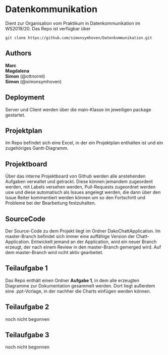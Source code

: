 # Datenkommunikation
Dient zur Organisation vom Praktikum in Datenkommunikation im WS2019/20.
Das Repo ist verfügbar über

```
git clone https://github.com/simonsymhoven/Datenkommunikation.git 
```

## Authors
**Marc** <br>
**Magdalena** <br>
**Simon** (@ottnorml) <br>
**Simon** (@simonsymhoven) <br> 

## Deployment
Server und Client werden über die main-Klasse im jeweiligen package gestartet.

## Projektplan
Im Repo befindet sich eine Excel, in der ein Projektplan enthalten ist und ein zugehöriges Gantt-Diagramm.

## Projektboard
Über das interne Projektboard von Github werden alle anstehenden Aufgaben verwaltet und getrackt. Diese können jemandem zugeordent werden, mit Labels versehen werden, Pull-Requests zugeordnet werden usw und diese automatisch als Issues angelegt werden, die dann über den Issue Reiter kommentiert werden können um so den Fortschirtt und Probleme bei der Bearbeitung festzuhalten.

## SourceCode
Der Source-Code zu dem Projekt liegt im Ordner DakoChattApplication.
Im master-Branch befindet sich immer eine auffähige Version der Chatt-Application. Entwickelt jemand an der Application, wird ein neuer Branch erzeugt, der nach einem Review in den master-Branch gemerged wird. Auf dem master-Branch wird nciht aktiv gearbeitet.

## Teilaufgabe 1
Das Repo enthält einen Ordner **Aufgabe 1**, in dem alle erzeugten Diagramme zur Dokumentation gesammelt werden. Dort liegt außerdem eine .ppt-Vorlage, in der nachher die Charts einfügen werden können.

## Teilaufgabe 2
noch nicht begonnen

## Teilaufgabe 3
noch nicht begonnen

